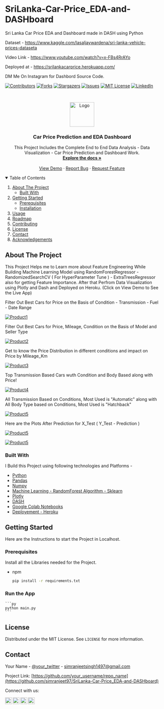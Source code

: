  # SriLanka-Car-Price_EDA-and-DASHboard
  Sri Lanka Car Price EDA and Dashboard made in DASH using Python

  Dataset - https://www.kaggle.com/lasaljaywardena/sri-lanka-vehicle-prices-dataseta

  Video Link - https://www.youtube.com/watch?v=x-FBs4RrAYo

  Deployed at - https://srilankacarprice.herokuapp.com/

  DM Me On Instagram for Dashbord Source Code.

 [![Contributors][contributors-shield]][contributors-url]
 [![Forks][forks-shield]][forks-url]
 [![Stargazers][stars-shield]][stars-url]
 [![Issues][issues-shield]][issues-url]
 [![MIT License][license-shield]][license-url]
 [![LinkedIn][linkedin-shield]][linkedin-url]



 <!-- PROJECT LOGO -->
 <br />
 <p align="center">
   <a href="https://github.com/othneildrew/Best-README-Template">
     <img src="dp.png" alt="Logo" width="80" height="80">
   </a>

   <h3 align="center">Car Price Prediction and EDA Dashboard</h3>

   <p align="center">
     This Project Includes the Complete End to End Data Analysis - Data Visualization - Car Price Prediction and Dashboard Work.
     <br />
     <a href="https://github.com/simranjeet97/SriLanka-Car-Price_EDA-and-DASHboard"><strong>Explore the docs »</strong></a>
     <br />
     <br />
     <a href="https://srilankacarprice.herokuapp.com/">View Demo</a>
     ·
     <a href="https://github.com/simranjeet97/SriLanka-Car-Price_EDA-and-DASHboard/issues">Report Bug</a>
     ·
     <a href="https://github.com/simranjeet97/SriLanka-Car-Price_EDA-and-DASHboard/issues">Request Feature</a>
   </p>
 </p>



 <!-- TABLE OF CONTENTS -->
 <details open="open">
   <summary>Table of Contents</summary>
   <ol>
     <li>
       <a href="#about-the-project">About The Project</a>
       <ul>
         <li><a href="#built-with">Built With</a></li>
       </ul>
     </li>
     <li>
       <a href="#getting-started">Getting Started</a>
       <ul>
         <li><a href="#prerequisites">Prerequisites</a></li>
         <li><a href="#installation">Installation</a></li>
       </ul>
     </li>
     <li><a href="#usage">Usage</a></li>
     <li><a href="#roadmap">Roadmap</a></li>
     <li><a href="#contributing">Contributing</a></li>
     <li><a href="#license">License</a></li>
     <li><a href="#contact">Contact</a></li>
     <li><a href="#acknowledgements">Acknowledgements</a></li>
   </ol>
 </details>



 <!-- ABOUT THE PROJECT -->
 ## About The Project
 This Project Helps me to Learn more about Feature Engineering While Building Machine Learning Model using RandomForestRegressor - RandomizedSearchCV ( For HyperParameter Tune ) - ExtraTreesRegressor also for getting Feature Importance.
 After that Perfrom Data Visualization using Plotly and Dash and Deployed on Heroku. (Click on View Demo to See the Live App)

 Filter Out Best Cars for Price on the Basis of Condition -  Transmission - Fuel - Date Range

 [![Product1][product-screenshot1]](https://github.com/simranjeet97/SriLanka-Car-Price_EDA-and-DASHboard)

 Filter Out Best Cars for Price, Mileage, Condition on the Basis of Model and Seller Type

 [![Product2][product-screenshot2]](https://github.com/simranjeet97/SriLanka-Car-Price_EDA-and-DASHboard)

 Get to know the Price Distribution in different conditions and impact on Price by Mileage_Km

 [![Product3][product-screenshot3]](https://github.com/simranjeet97/SriLanka-Car-Price_EDA-and-DASHboard)

 Top Transmission Based Cars wuth Condition and Body Based along with Price!

 [![Product4][product-screenshot4]](https://github.com/simranjeet97/SriLanka-Car-Price_EDA-and-DASHboard)

 All Transmission Based on Conditions, Most Used is "Automatic" along with All Body Type based on Conditions, Most Used is "Hatchback"

 [![Product5][product-screenshot5]](https://github.com/simranjeet97/SriLanka-Car-Price_EDA-and-DASHboard)

 Here are the Plots After Prediction for X_Test ( Y_Test - Prediction )

 [![Product5][product-screenshot6]](https://github.com/simranjeet97/SriLanka-Car-Price_EDA-and-DASHboard)

 [![Product5][product-screenshot7]](https://github.com/simranjeet97/SriLanka-Car-Price_EDA-and-DASHboard)

 ### Built With

 I Build this Project using following technologies and Platforms - 
 * [Python](https://www.python.org/)
 * [Pandas](https://pandas.pydata.org/)
 * [Numpy](https://numpy.org/)
 * [Machine Learning - RandomForest Algorithm - Sklearn](https://scikit-learn.org/stable/)
 * [Plotly](https://plotly.com/)
 * [DASH](https://dash.plotly.com/introduction)
 * [Google Colab Notebooks](https://colab.research.google.com/)
 * [Deployement - Heroku](https://www.heroku.com/)


 <!-- GETTING STARTED -->
 ## Getting Started

 Here are the Instructions to start the Project in Localhost.

 ### Prerequisites

 Install all the Libraries needed for the Project.
 * npm
   ```sh
   pip install -r requirements.txt
   ```

 ### Run the App
    ```py
    python main.py
    ```

 <!-- LICENSE -->
 ## License

 Distributed under the MIT License. See `LICENSE` for more information.

 <!-- CONTACT -->
 ## Contact

 Your Name - [@your_twitter](https://twitter.com/Itsexceptional1) - simranjeetsingh1497@gmail.com

 Project Link: [https://github.com/your_username/repo_name](https://github.com/simranjeet97/SriLanka-Car-Price_EDA-and-DASHboard)

 <!-- MARKDOWN LINKS & IMAGES -->
 <!-- https://www.markdownguide.org/basic-syntax/#reference-style-links -->
 [contributors-shield]: https://img.shields.io/github/contributors/othneildrew/Best-README-Template.svg?style=for-the-badge
 [contributors-url]: https://github.com/simranjeet97/SriLanka-Car-Price_EDA-and-DASHboard/graphs/contributors
 [forks-shield]: https://img.shields.io/github/forks/othneildrew/Best-README-Template.svg?style=for-the-badge
 [forks-url]: https://github.com/simranjeet97/SriLanka-Car-Price_EDA-and-DASHboard/network/members
 [stars-shield]: https://img.shields.io/github/stars/othneildrew/Best-README-Template.svg?style=for-the-badge
 [stars-url]: https://github.com/simranjeet97/SriLanka-Car-Price_EDA-and-DASHboard/stargazers
 [issues-shield]: https://img.shields.io/github/issues/othneildrew/Best-README-Template.svg?style=for-the-badge
 [issues-url]: https://github.com/simranjeet97/SriLanka-Car-Price_EDA-and-DASHboard/issues
 [license-shield]: https://img.shields.io/github/license/othneildrew/Best-README-Template.svg?style=for-the-badge
 [license-url]: https://github.com/simranjeet97/SriLanka-Car-Price_EDA-and-DASHboard/blob/main/LICENSE
 [linkedin-shield]: https://img.shields.io/badge/-LinkedIn-black.svg?style=for-the-badge&logo=linkedin&colorB=555
 [linkedin-url]: https://www.linkedin.com/in/simranjeet97
 [product-screenshot1]: Images/front.png
 [product-screenshot2]: Images/second.png
 [product-screenshot3]: Images/third.png
 [product-screenshot4]: Images/four.png
 [product-screenshot5]: Images/five.png
 [product-screenshot6]: Images/prediction_erros.png
 [product-screenshot7]: Images/scatter_plot.png

  Connect with us:

 [<img align="left" alt="FreeBirds Crew | YouTube" width="22px" src="https://cdn.jsdelivr.net/npm/simple-icons@v3/icons/youtube.svg" />](https://www.youtube.com/channel/UC4RZP6hNT5gMlWCm0NDzUWg?view_as=subscriber?sub_confirmation=1)
 [<img align="left" alt="FreeBirds Crew | Twitter" width="22px" src="https://cdn.jsdelivr.net/npm/simple-icons@v3/icons/twitter.svg" />](https://twitter.com/CrewFreebirds)
 [<img align="left" alt="FreeBirds Crew | LinkedIn" width="22px" src="https://cdn.jsdelivr.net/npm/simple-icons@v3/icons/linkedin.svg" />](https://www.linkedin.com/in/simranjeet-singh-ab8071153/)
 [<img align="left" alt="FreeBirds Crew | Instagram" width="22px" src="https://cdn.jsdelivr.net/npm/simple-icons@v3/icons/instagram.svg" />](https://www.instagram.com/freebirdscrew/)
